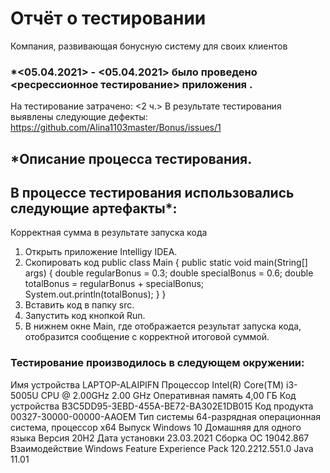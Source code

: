 # Отчёт о тестировании <Precision>
Компания, развивающая бонусную систему для своих клиентов
### *<05.04.2021> - <05.04.2021> было проведено <ресрессионное тестирование> приложения <Precision>.
На тестирование затрачено: <2 ч.>
В результате тестирования выявлены следующие дефекты:
https://github.com/Alina1103master/Bonus/issues/1
## *Описание процесса тестирования.
## В процессе тестирования использовались следующие артефакты*:
Корректная сумма в результате запуска кода
1. Открыть приложение Intelligy IDEA.
2. Скопировать код
public class Main {
public static void main(String[] args) {
double regularBonus = 0.3;
double specialBonus = 0.6;
double totalBonus = regularBonus + specialBonus;
System.out.println(totalBonus);
}
}
3. Вставить код в папку src.
4. Запустить код кнопкой Run.
5. В нижнем окне Main, где отображается результат запуска кода, отобразится сообщение с корректной итоговой суммой.
### Тестирование производилось в следующем окружении:
Имя устройства LAPTOP-ALAIPIFN Процессор Intel(R) Core(TM) i3-5005U CPU @ 2.00GHz 2.00 GHz Оперативная память 4,00 ГБ 
Код устройства B3C5DD95-3EBD-455A-BE72-BA302E1DB015 
Код продукта 00327-30000-00000-AAOEM 
Тип системы 64-разрядная операционная система, процессор x64 
Выпуск Windows 10 Домашняя для одного языка Версия 20H2 Дата установки ‎23.‎03.‎2021 
Сборка ОС 19042.867 Взаимодействие Windows Feature Experience Pack 120.2212.551.0 
Java 11.01
